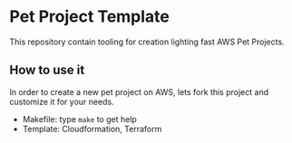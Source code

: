 # Pet Project Template

This repository contain tooling for creation lighting fast AWS Pet Projects.

## How to use it

In order to create a new pet project on AWS, lets fork this project and customize it for your needs.

- Makefile: type `make` to get help
- Template: Cloudformation, Terraform
